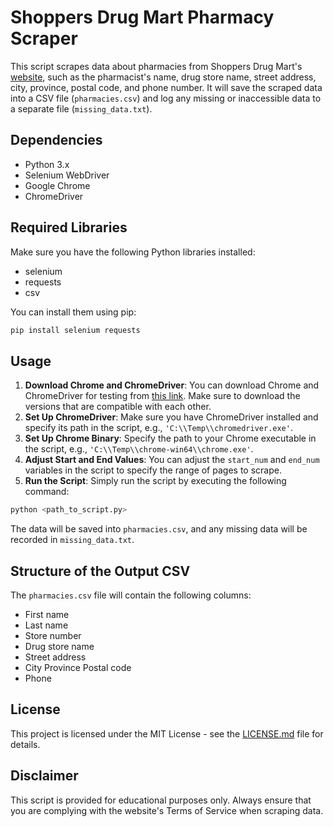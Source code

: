 # Shoppers Drug Mart Pharmacy Scraper

This script scrapes data about pharmacies from Shoppers Drug Mart's [website](https://www.shoppersdrugmart.ca/en/store-locator), such as the pharmacist's name, drug store name, street address, city, province, postal code, and phone number. It will save the scraped data into a CSV file (`pharmacies.csv`) and log any missing or inaccessible data to a separate file (`missing_data.txt`).

## Dependencies

- Python 3.x
- Selenium WebDriver
- Google Chrome
- ChromeDriver

## Required Libraries

Make sure you have the following Python libraries installed:

- selenium
- requests
- csv

You can install them using pip:

```bash
pip install selenium requests
```

## Usage

1. **Download Chrome and ChromeDriver**: You can download Chrome and ChromeDriver for testing from [this link](https://googlechromelabs.github.io/chrome-for-testing). Make sure to download the versions that are compatible with each other.
2. **Set Up ChromeDriver**: Make sure you have ChromeDriver installed and specify its path in the script, e.g., `'C:\\Temp\\chromedriver.exe'`.
3. **Set Up Chrome Binary**: Specify the path to your Chrome executable in the script, e.g., `'C:\\Temp\\chrome-win64\\chrome.exe'`.
4. **Adjust Start and End Values**: You can adjust the `start_num` and `end_num` variables in the script to specify the range of pages to scrape.
5. **Run the Script**: Simply run the script by executing the following command:

```bash
python <path_to_script.py>
```

The data will be saved into `pharmacies.csv`, and any missing data will be recorded in `missing_data.txt`.

## Structure of the Output CSV

The `pharmacies.csv` file will contain the following columns:

- First name
- Last name
- Store number
- Drug store name
- Street address
- City Province Postal code
- Phone

## License

This project is licensed under the MIT License - see the [LICENSE.md](LICENSE.md) file for details.

## Disclaimer

This script is provided for educational purposes only. Always ensure that you are complying with the website's Terms of Service when scraping data.
